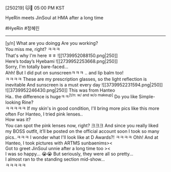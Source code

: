 [250219] 🐱💭 05:00 PM KST
   
   HyeRin meets JinSoul at HMA after a long time 
   
   #HyeRin #정혜린
   ___
   
[y/n] What are you doingg
Are you working?  
You miss me, right? ㅋㅋㅋ  
That's why I'm here ㅎㅎ
![[1739952088150.png|250]]  
Here’s today’s Hyebami
![[2739952253668.png|250]]  
Sorry, I'm totally bare-faced...  
Ahh!
But I did put on sunscreenㅋㅋㅋ
.. and lip balm too!  
ㅋㅋㅋㅋ
These are my prescription glasses, so the light reflection is inevitable
And sunscreen is a must every day
![[3739952231594.png|250]]  
![[3739952246430.png|250]]
This was from Hanteo  
Ha.. the difference is hugeㅋㅋ<sup>[t/n: w/ and w/o makeup]</sup>
Do you like Simple-looking Rine?  
ㅋㅋㅋㅋㅋ If my skin's in good condition, I'll bring more pics like this more often
For Hanteo, I tried pink lenses..  
How was it?  
You can spot the pink lenses now, right?
크크크
And since you really liked my BOSS outfit, it’ll be posted on the official account soon
I took so many pics..ㅋㅋㅋ
I wonder what I'll look like at D Awards?!
ㅋㅋㅋㅋ
Ohh! And at Hanteo, I took pictures with ARTMS sunbaenims><  
Got to greet JinSoul unnie after a long time too ><  
I was so happy... 😭😭
But seriously, they were all so pretty...  
I almost ran to the standing section mid-show...  
ㅋㅋㅋㅋㅋ